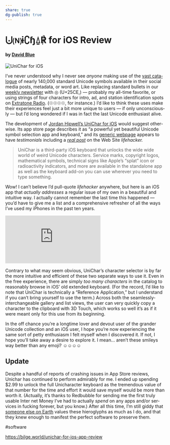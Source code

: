 ```yaml
---
share: true
dg-publish: true
---
```

# ⨃🄝ɨ∁ɧ⍙℟ for iOS Review

#### by [David Blue](http://twitter.com/neoyokel)

![UniChar for iOS](https://i.snap.as/xTLb40e.png) 

I’ve nev­er under­stood why I nev­er see *any­one* mak­ing use of the [vast cat­a­logue](https://en.wikipedia.org/wiki/List_of_Unicode_characters) of near­ly 140,000 stan­dard Uni­code sym­bols avail­able in their social media posts, meta­da­ta, or word art. Like replac­ing stan­dard bul­lets in our [week­ly newslet­ter](http://bit.ly/thetonearchive) with ◎ (U+25CE,) — prob­a­bly my all-time favorite, or using strings of four char­ac­ters for intro, ad, and sta­tion iden­ti­fi­ca­tion spots on [Extra­tone Radio](http://anchor.fm/extratone). (☉☉☉☉, for instance.) I’d like to think these uses make their expe­ri­ences feel just a bit more unique to users — if only uncon­scious­ly — but I’d long won­dered if I was in fact the last Uni­code enthu­si­ast alive.

The devel­op­ment of [Jor­dan Hipwell’s UniChar for iOS](https://apple.co/2twLdBA) would sug­gest oth­er­wise. Its app store page describes it as “a pow­er­ful yet beau­ti­ful Uni­code sym­bol selec­tion app and key­board,” and its [gener­ic web­page](https://unichar.app) appears to have *tes­ti­mo­ni­als* includ­ing a *[real post](https://lifehacker.com/this-ios-keyboard-app-will-give-you-all-the-unicode-cha-1822994495)* on the Web Site *life­hack­er.*

> UniChar is a third-par­ty iOS key­board that unlocks the wide wide world of weird Uni­code char­ac­ters. Ser­vice marks, copy­right logos, math­e­mat­i­cal sym­bols, tech­ni­cal signs like Apple’s “splat” icon or radioac­tiv­i­ty indi­ca­tors, and more are avail­able in the stand­alone app as well as the key­board add-on you can use wher­ev­er you need to type some­thing.  

Wow! I can’t believe I’d pull-quote *life­hack­er* any­where, but here is an iOS app that  *actu­al­ly address­es* a reg­u­lar issue of my own in a beau­ti­ful and intu­itive way. I actu­al­ly can­not remem­ber the last time this hap­pened — you’d have to give me a list and a com­pre­hen­sive refresh­er of all the ways I’ve used my iPhones in the past ten years.

<iframe width="auto" height="auto" src="https://www.youtube.com/embed/AS2S9_vBcDs?controls=0" frameborder="0" allow="accelerometer; autoplay; encrypted-media; gyroscope; picture-in-picture" allowfullscreen></iframe>

Con­trary to what may seem obvi­ous, UniChar’s char­ac­ter selec­tor is by far the more intu­itive and effi­cient of these two sep­a­rate ways to use it. Even in the free expe­ri­ence, there are sim­ply  *too many* *char­ac­ters* in the cat­a­log to rea­son­ably browse in iOS’ old extend­ed key­board. (For the record, I’d like to note that UniChar is tech­ni­cal­ly a “Ref­er­ence Appli­ca­tion,” but I under­stand if you can’t bring your­self to use the term.) Across both the seam­less­ly-inter­change­able gallery and list views, the user can very quick­ly copy a char­ac­ter to the clip­board with 3D Touch, which works so well it’s as if it were meant only for this use from its begin­ning.

In the off chance you’re a long­time lover and devout user of the grander Uni­code col­lec­tion and an iOS user, I hope you’re now expe­ri­enc­ing the same sort of pet­ty enthu­si­asm I felt myself when I dis­cov­ered it. If not, I hope you’ll take away a desire to explore it. I mean… aren’t these smi­leys way bet­ter than any emo­ji? ☺☺☺☺

## Update

Despite a hand­ful of reports of crash­ing issues in App Store reviews, Unichar has con­tin­ued to per­form admirably for me. I end­ed up spend­ing $2.99 to unlock the full Unichar­ac­ter key­board as the tremen­dous val­ue of that num­ber for the time and effort it would save myself would be more than worth it. (Actu­al­ly, it’s thanks to Red­bub­ble for send­ing me the first tru­ly usable Inter net Mon­ey I’ve had to actu­al­ly *spend* on any apps and/or ser­vices in fuck­ing for­ev­er, but you know.) After all this time, I’m still gid­dy that [some­one else on Earth](https://jordanhipwell.com/) val­ues these hiero­glyphs as much as I do, and that they knew enough to man­i­fest the per­fect soft­ware to pre­serve them.

#software

https://bilge.world/unichar-for-ios-app-review